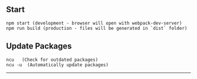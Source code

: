## Start
```
npm start (development - browser will open with webpack-dev-server)
npm run build (production - files will be generated in `dist` folder)
```

## Update Packages
```
ncu   (Check for outdated packages)
ncu -u  (Automatically update packages)
```

---
